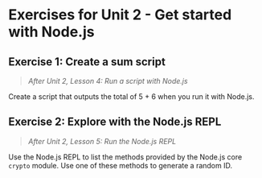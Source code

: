 # Exercises for Unit 2 - Get started with Node.js

## Exercise 1: Create a sum script

> _After Unit 2, Lesson 4: Run a script with Node.js_

Create a script that outputs the total of 5 + 6 when you run it with Node.js.

## Exercise 2: Explore with the Node.js REPL

> _After Unit 2, Lesson 5: Run the Node.js REPL_

Use the Node.js REPL to list the methods provided by the Node.js core `crypto` module. Use one of these methods to generate a random ID.
